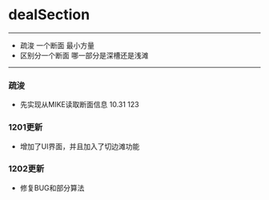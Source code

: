 # dealSection
------------------------------
- 疏浚 一个断面 最小方量
- 区别分一个断面 哪一部分是深槽还是浅滩

---------------------------------------------
### 疏浚
- 先实现从MIKE读取断面信息 10.31 123

### 1201更新
- 增加了UI界面，并且加入了切边滩功能

### 1202更新
- 修复BUG和部分算法